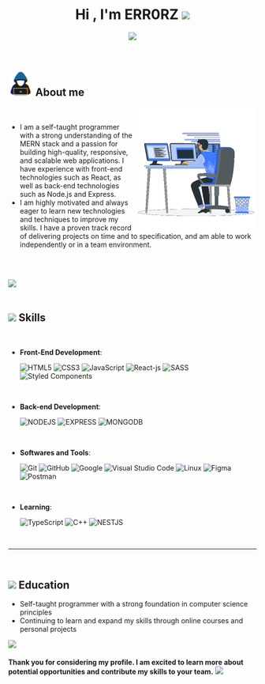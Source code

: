 <h1 align="center"><b>Hi , I'm ERR0RZ </b><img src="https://media.giphy.com/media/hvRJCLFzcasrR4ia7z/giphy.gif" width="35"></h1>

<p align="center">
  <a href="https://github.com/DenverCoder1/readme-typing-svg"><img src="https://readme-typing-svg.herokuapp.com?font=Time+New+Roman&color=F70000&size=25&center=true&vCenter=true&width=600&height=100&lines=Full-stack+Developer;"></a>
</p>
<br>

	
## <picture><img src = "https://github.com/0xAbdulKhalid/0xAbdulKhalid/raw/main/assets/mdImages/about_me.gif" width = 50px></picture> **About me**

<picture> <img align="right" src="https://github.com/0xAbdulKhalid/0xAbdulKhalid/raw/main/assets/mdImages/Right_Side.gif" width = 250px></picture>

<br>

- I am a self-taught programmer with a strong understanding of the MERN stack and a passion for building high-quality, responsive, and scalable web applications. I have experience with front-end technologies such as React, as well as back-end technologies such as Node.js and Express.
- I am highly motivated and always eager to learn new technologies and techniques to improve my skills. I have a proven track record of delivering projects on time and to specification, and am able to work independently or in a team environment. 


<br><br>

<img src="https://user-images.githubusercontent.com/73097560/115834477-dbab4500-a447-11eb-908a-139a6edaec5c.gif"><br><br>

## <img src="https://media2.giphy.com/media/QssGEmpkyEOhBCb7e1/giphy.gif?cid=ecf05e47a0n3gi1bfqntqmob8g9aid1oyj2wr3ds3mg700bl&rid=giphy.gif" width ="25"><b> Skills</b>
<br>

<p align="center">

- **Front-End Development**:

   ![HTML5](https://img.shields.io/badge/HTML5%20-%23E34F26.svg?style=for-the-badge&logo=html5&logoColor=white)
   ![CSS3](https://img.shields.io/badge/CSS%20-%231572B6.svg?style=for-the-badge&logo=css3&logoColor=white)
   ![JavaScript](https://img.shields.io/badge/JavaScript%20-%23F7DF1E.svg?style=for-the-badge&logo=javascript&logoColor=black)
   ![React-js](https://img.shields.io/badge/React-20232A?style=for-the-badge&logo=react&logoColor=61DAFB)
   ![SASS](https://img.shields.io/badge/SASS-hotpink.svg?style=for-the-badge&logo=SASS&logoColor=white)
   ![Styled Components](https://img.shields.io/badge/styled--components-DB7093?style=for-the-badge&logo=styled-components&logoColor=white)
	
<br>   
   
- **Back-end Development**:
    
    ![NODEJS](https://img.shields.io/badge/Node.js-339933?style=for-the-badge&logo=nodedotjs&logoColor=white)
    ![EXPRESS](https://img.shields.io/badge/Express.js-000000?style=for-the-badge&logo=express&logoColor=white)
    ![MONGODB](https://img.shields.io/badge/MongoDB-4EA94B?style=for-the-badge&logo=mongodb&logoColor=white)
	
<br>

- **Softwares and Tools**:

    ![Git](https://img.shields.io/badge/git-%23F05033.svg?style=for-the-badge&logo=git&logoColor=white)
    ![GitHub](https://img.shields.io/badge/github-%23121011.svg?style=for-the-badge&logo=github&logoColor=white)
    ![Google](https://img.shields.io/badge/google-%234285F4.svg?style=for-the-badge&logo=google&logoColor=white)
    ![Visual Studio Code](https://img.shields.io/badge/Visual%20Studio%20Code-0078d7.svg?style=for-the-badge&logo=visual-studio-code&logoColor=white)
    ![Linux](https://img.shields.io/badge/Linux-FCC624?style=for-the-badge&logo=linux&logoColor=black) 
    ![Figma](https://img.shields.io/badge/figma-%23F24E1E.svg?style=for-the-badge&logo=figma&logoColor=white)
    ![Postman](https://img.shields.io/badge/Postman-FF6C37?style=for-the-badge&logo=postman&logoColor=white)

<br>

- **Learning**:

    ![TypeScript](https://img.shields.io/badge/TypeScript-0000FF?style=for-the-badge&logo=TypeScript&logoColor=white)
    ![C++](https://img.shields.io/badge/c++-32133A?style=for-the-badge&logo=cplusplus&logoColor=white)
    ![NESTJS](https://img.shields.io/badge/Nest.js-20232A?style=for-the-badge&logo=nestjs&logoColor=white)
	
<br>

-----

<br>
	
## <img src="https://raw.githubusercontent.com/TheDudeThatCode/TheDudeThatCode/master/Assets/Designer.gif" width ="50px"><b> Education </b>

- Self-taught programmer with a strong foundation in computer science principles
- Continuing to learn and expand my skills through online courses and personal projects
	
	
<img src="https://user-images.githubusercontent.com/73097560/115834477-dbab4500-a447-11eb-908a-139a6edaec5c.gif"><br><br>
<b>Thank you for considering my profile. I am excited to learn more about potential opportunities and contribute my skills to your team.</b>
<img src="https://user-images.githubusercontent.com/73097560/115834477-dbab4500-a447-11eb-908a-139a6edaec5c.gif"><br><br>
